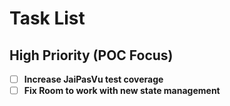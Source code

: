 # Task List

## High Priority (POC Focus)

- [ ] **Increase JaiPasVu test coverage**
- [ ] **Fix Room to work with new state management**
